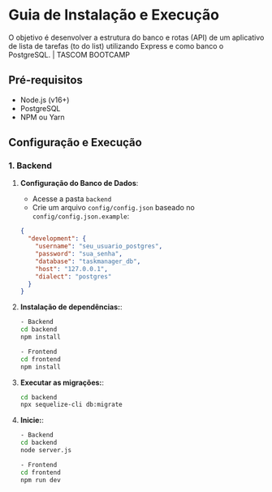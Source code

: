 # Guia de Instalação e Execução

O objetivo é desenvolver a estrutura do banco e rotas (API) de um aplicativo de lista de tarefas (to do list) utilizando Express e como banco o PostgreSQL. | TASCOM BOOTCAMP

## Pré-requisitos

- Node.js (v16+)
- PostgreSQL
- NPM ou Yarn

## Configuração e Execução

### 1. Backend

1. **Configuração do Banco de Dados**:
   - Acesse a pasta `backend`
   - Crie um arquivo `config/config.json` baseado no `config/config.json.example`:

   ```json
   {
     "development": {
       "username": "seu_usuario_postgres",
       "password": "sua_senha",
       "database": "taskmanager_db",
       "host": "127.0.0.1",
       "dialect": "postgres"
     }
   }

2. **Instalação de dependências:**:
    ```bash
    - Backend
    cd backend
    npm install

    - Frontend
    cd frontend
    npm install
    
3. **Executar as migrações:**:
    ```bash
    cd backend
    npx sequelize-cli db:migrate

4. **Inicie:**:
    ```bash
    - Backend
    cd backend
    node server.js

    - Frontend
    cd frontend
    npm run dev
   
